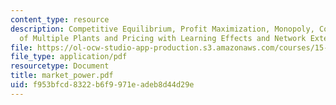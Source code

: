 ```yaml
---
content_type: resource
description: Competitive Equilibrium, Profit Maximization, Monopoly, Coordination
  of Multiple Plants and Pricing with Learning Effects and Network Externalities.
file: https://ol-ocw-studio-app-production.s3.amazonaws.com/courses/15-010-economic-analysis-for-business-decisions-fall-2004/f953bfcd8322b6f9971eadeb8d44d29e_market_power.pdf
file_type: application/pdf
resourcetype: Document
title: market_power.pdf
uid: f953bfcd-8322-b6f9-971e-adeb8d44d29e
---
```

